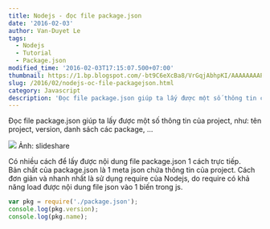 ```yaml
---
title: Nodejs - đọc file package.json
date: '2016-02-03'
author: Van-Duyet Le
tags:
  - Nodejs
  - Tutorial
  - Package.json
modified_time: '2016-02-03T17:15:07.500+07:00'
thumbnail: https://1.bp.blogspot.com/-bt9C6eXcBa8/VrGqjAbhpKI/AAAAAAAAPCs/1wKZ1nusi3A/s1600/npm-the-guide-13-638.jpg
slug: /2016/02/nodejs-oc-file-packagejson.html
category: Javascript
description: 'Đọc file package.json giúp ta lấy được một số thông tin của project, như: tên project, version, danh sách các package, ...'
---
```


Đọc file package.json giúp ta lấy được một số thông tin của project, như: tên project, version, danh sách các package, ...

![](https://1.bp.blogspot.com/-bt9C6eXcBa8/VrGqjAbhpKI/AAAAAAAAPCs/1wKZ1nusi3A/s400/npm-the-guide-13-638.jpg)
Ảnh: slideshare

Có nhiều cách để lấy được nội dung file package.json 1 cách trực tiếp.  
Bản chất của package.json là 1 meta json chứa thông tin của project. Cách đơn giản và nhanh nhất là sử dụng require của Nodejs, do require có khả năng load được nội dung file json vào 1 biến trong js.

```js
var pkg = require('./package.json');
console.log(pkg.version);
console.log(pkg.name);
```
